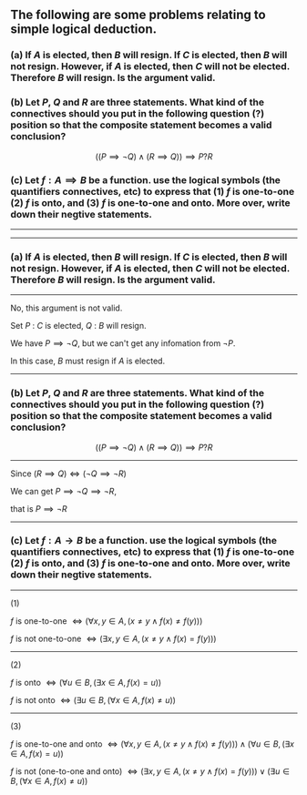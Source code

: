 ## The following are some problems relating to simple logical deduction.

### (a) If $A$ is elected, then $B$ will resign. If $C$ is elected, then $B$ will not resign. However, if $A$ is elected, then $C$ will not be elected. Therefore $B$ will resign. Is the argument valid.

### (b) Let $P$, $Q$ and $R$ are three statements. What kind of the connectives should you put in the following question (?) position so that the composite statement becomes a valid conclusion?
$$((P\implies \neg Q)\wedge (R \implies Q)) \implies P?R$$

### (c) Let $f : A \implies B$ be a function. use the logical symbols (the quantifiers connectives, etc) to express that (1) $f$ is one-to-one (2) $f$ is onto, and (3) $f$ is one-to-one and onto. More over, write down their negtive statements.

---

---

### (a) If $A$ is elected, then $B$ will resign. If $C$ is elected, then $B$ will not resign. However, if $A$ is elected, then $C$ will not be elected. Therefore $B$ will resign. Is the argument valid.

---

No, this argument is not valid.

Set $P$ : $C$ is elected, $Q$ : $B$ will resign.

We have $P \implies \neg Q$, but we can't get any infomation from $\neg P$.

In this case, $B$ must resign if $A$ is elected.

---

### (b) Let $P$, $Q$ and $R$ are three statements. What kind of the connectives should you put in the following question (?) position so that the composite statement becomes a valid conclusion?
$$((P\implies \neg Q)\wedge (R \implies Q)) \implies P?R$$

---

Since $(R \implies Q) \Longleftrightarrow (\neg Q \implies \neg R)$

We can get $P\implies \neg Q \implies \neg R$,

that is $P \implies \neg R$

---

### (c) Let $f : A \rightarrow B$ be a function. use the logical symbols (the quantifiers connectives, etc) to express that (1) $f$ is one-to-one (2) $f$ is onto, and (3) $f$ is one-to-one and onto. More over, write down their negtive statements.

---

(1) 

$f \text{ is one-to-one } \iff (\forall x, y \in A,  (x\neq y \wedge f(x) \neq f(y)))$

$f \text{ is not one-to-one } \iff (\exists x, y \in A,  (x\neq y \wedge f(x) = f(y)))$

---

(2)

$f \text{ is onto } \iff (\forall u \in B, (\exists x\in A, f(x) = u))$

$f \text{ is not onto } \iff (\exists u \in B,  (\forall x\in A, f(x) \neq u))$

---

(3)

$f \text{ is one-to-one and onto } \iff (\forall x, y \in A,  (x\neq y \wedge f(x) \neq f(y))) \wedge (\forall u \in B, (\exists x\in A, f(x) = u))$

$f \text{ is not (one-to-one and onto) } \iff  (\exists x, y \in A,  (x\neq y \wedge f(x) = f(y))) \vee (\exists u \in B,  (\forall x\in A, f(x) \neq u))$
